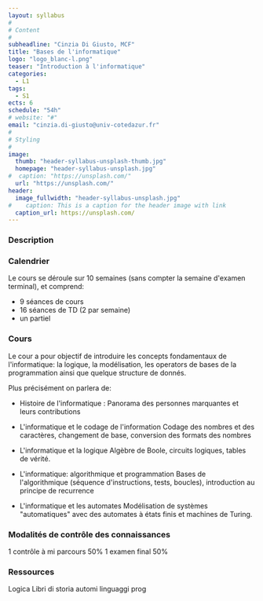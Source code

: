 ```yaml
---
layout: syllabus
#
# Content
#
subheadline: "Cinzia Di Giusto, MCF"
title: "Bases de l'informatique"
logo: "logo_blanc-l.png"
teaser: "Introduction à l'informatique"
categories:
  - L1
tags:
  - S1
ects: 6
schedule: "54h"
# website: "#"
email: "cinzia.di-giusto@univ-cotedazur.fr"
#
# Styling
#
image:
  thumb: "header-syllabus-unsplash-thumb.jpg"
  homepage: "header-syllabus-unsplash.jpg"
#  caption: "https://unsplash.com/"
  url: "https://unsplash.com/"
header:
  image_fullwidth: "header-syllabus-unsplash.jpg"
#    caption: This is a caption for the header image with link
  caption_url: https://unsplash.com/  
---
```


###  Description ###




###  Calendrier ###

Le cours se déroule sur 10 semaines (sans compter la semaine d'examen terminal), et comprend:

- 9 séances de cours
- 16 séances de TD (2 par semaine)
- un partiel


###  Cours ###

Le cour a pour objectif de introduire les concepts fondamentaux de l'informatique: la logique, la modélisation, les operators de bases de la programmation ainsi que quelque structure de donnés.

Plus précisément on parlera de:
- Histoire de l'informatique :
Panorama des personnes marquantes et leurs contributions

- L'informatique et le codage de l'information
Codage des nombres et des caractères, changement de base, conversion des formats des nombres

- L'informatique et la logique
Algèbre de Boole, circuits logiques, tables de vérité.

- L'informatique: algorithmique et programmation
Bases de l'algorithmique (séquence d'instructions, tests, boucles), introduction au principe de recurrence

- L'informatique et les automates
Modélisation de systèmes "automatiques" avec des automates à états finis et machines de Turing.


###  Modalités de contrôle des connaissances ###

1 contrôle à mi parcours 50%
1 examen final 50%



###  Ressources ###
Logica
Libri di storia
automi
linguaggi prog



